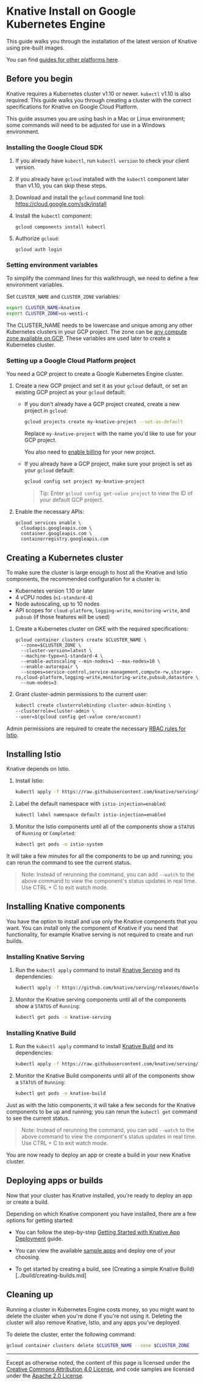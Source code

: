 # Knative Install on Google Kubernetes Engine

This guide walks you through the installation of the latest version of
Knative using pre-built images.

You can find [guides for other platforms here](README.md).

## Before you begin

Knative requires a Kubernetes cluster v1.10 or newer. `kubectl` v1.10 is also
required.  This guide walks you through creating a cluster with the correct
specifications for Knative on Google Cloud Platform.

This guide assumes you are using bash in a Mac or Linux environment; some
commands will need to be adjusted for use in a Windows environment.

### Installing the Google Cloud SDK

1. If you already have `kubectl`, run `kubectl version` to check your client version.

1. If you already have `gcloud` installed with the `kubectl` component later than
   v1.10, you can skip these steps.

1. Download and install the `gcloud` command line tool:
   https://cloud.google.com/sdk/install

1. Install the `kubectl` component:
    ```
    gcloud components install kubectl
    ```
1. Authorize `gcloud`:
    ```
    gcloud auth login
    ```

### Setting environment variables

To simplify the command lines for this walkthrough, we need to define a few
environment variables.

Set `CLUSTER_NAME` and `CLUSTER_ZONE` variables:

```bash
export CLUSTER_NAME=knative
export CLUSTER_ZONE=us-west1-c
```
The CLUSTER_NAME needs to be lowercase and unique among any other Kubernetes
clusters in your GCP project. The zone can be
[any compute zone available on GCP](https://cloud.google.com/compute/docs/regions-zones/#available).
These variables are used later to create a Kubernetes cluster.

### Setting up a Google Cloud Platform project

You need a GCP project to create a Google Kubernetes Engine cluster.

1. Create a new GCP project and set it as your `gcloud` default, or set an
   existing GCP project as your `gcloud` default:
    * If you don't already have a GCP project created, create a new project in `gcloud`:
      ```bash
      gcloud projects create my-knative-project --set-as-default
      ```
      Replace `my-knative-project` with the name you'd like to use for your GCP project.

      You also need to [enable billing](https://cloud.google.com/billing/docs/how-to/manage-billing-account)
      for your new project.

    * If you already have a GCP project, make sure your project is set as your
      `gcloud` default:
      ```bash
      gcloud config set project my-knative-project
      ```

      > Tip: Enter `gcloud config get-value project` to view the ID of your default GCP project.
1. Enable the necessary APIs:
   ```
   gcloud services enable \
     cloudapis.googleapis.com \
     container.googleapis.com \
     containerregistry.googleapis.com
   ```

## Creating a Kubernetes cluster

To make sure the cluster is large enough to host all the Knative and
Istio components, the recommended configuration for a cluster is:

* Kubernetes version 1.10 or later
* 4 vCPU nodes (`n1-standard-4`)
* Node autoscaling, up to 10 nodes
* API scopes for `cloud-platform`, `logging-write`, `monitoring-write`, and
  `pubsub` (if those features will be used)

1. Create a Kubernetes cluster on GKE with the required specifications:
    ```
    gcloud container clusters create $CLUSTER_NAME \
      --zone=$CLUSTER_ZONE \
      --cluster-version=latest \
      --machine-type=n1-standard-4 \
      --enable-autoscaling --min-nodes=1 --max-nodes=10 \
      --enable-autorepair \
      --scopes=service-control,service-management,compute-rw,storage-ro,cloud-platform,logging-write,monitoring-write,pubsub,datastore \
      --num-nodes=3
    ```
1. Grant cluster-admin permissions to the current user:
    ```bash
    kubectl create clusterrolebinding cluster-admin-binding \
    --clusterrole=cluster-admin \
    --user=$(gcloud config get-value core/account)
    ```

Admin permissions are required to create the necessary
[RBAC rules for Istio](https://istio.io/docs/concepts/security/rbac/).

## Installing Istio

Knative depends on Istio.

1. Install Istio:
    ```bash
    kubectl apply -f https://raw.githubusercontent.com/knative/serving/v0.1.0/third_party/istio-0.8.0/istio.yaml
    ```
1. Label the default namespace with `istio-injection=enabled`:
    ```bash
    kubectl label namespace default istio-injection=enabled
    ```
1. Monitor the Istio components until all of the components show a `STATUS` of
`Running` or `Completed`:
    ```bash
    kubectl get pods -n istio-system
    ```

It will take a few minutes for all the components to be up and running; you can
rerun the command to see the current status.

> Note: Instead of rerunning the command, you can add `--watch` to the above
  command to view the component's status updates in real time. Use CTRL + C to exit watch mode.

## Installing Knative components

You have the option to install and use only the Knative components that you
want. You can install only the component of Knative if you need that
functionality, for example Knative serving is not required to create and run
builds.

### Installing Knative Serving

1. Run the `kubectl apply` command to install
   [Knative Serving](https://github.com/knative/serving) and its dependencies:
    ```bash
    kubectl apply -f https://github.com/knative/serving/releases/download/v0.1.0/release.yaml
    ```
1. Monitor the Knative serving components until all of the components show a
   `STATUS` of `Running`:
    ```bash
    kubectl get pods -n knative-serving
    ```

### Installing Knative Build

1. Run the `kubectl apply` command to install
   [Knative Build](https://github.com/knative/build) and its dependencies:
    ```bash
    kubectl apply -f https://raw.githubusercontent.com/knative/serving/v0.1.0/third_party/config/build/release.yaml
    ```
1. Monitor the Knative Build components until all of the components show a
   `STATUS` of `Running`:
    ```bash
    kubectl get pods -n knative-build

Just as with the Istio components, it will take a few seconds for the Knative
components to be up and running; you can rerun the `kubectl get` command to see
the current status.

> Note: Instead of rerunning the command, you can add `--watch` to the above
  command to view the component's status updates in real time. Use CTRL + C to
  exit watch mode.

You are now ready to deploy an app or create a build in your new Knative
cluster.

## Deploying apps or builds

Now that your cluster has Knative installed, you're ready to deploy an app or
create a build.

Depending on which Knative component you have installed, there are a few options
for getting started:

* You can follow the step-by-step
  [Getting Started with Knative App Deployment](getting-started-knative-app.md)
  guide.

* You can view the available [sample apps](../serving/samples/README.md) and
  deploy one of your choosing.

* To get started by creating a build, see
  (Creating a simple Knative Build)[../build/creating-builds.md]

## Cleaning up

Running a cluster in Kubernetes Engine costs money, so you might want to delete
the cluster when you're done if you're not using it. Deleting the cluster will
also remove Knative, Istio, and any apps you've deployed.

To delete the cluster, enter the following command:

```bash
gcloud container clusters delete $CLUSTER_NAME --zone $CLUSTER_ZONE
```

---

Except as otherwise noted, the content of this page is licensed under the
[Creative Commons Attribution 4.0 License](https://creativecommons.org/licenses/by/4.0/),
and code samples are licensed under the
[Apache 2.0 License](https://www.apache.org/licenses/LICENSE-2.0).
